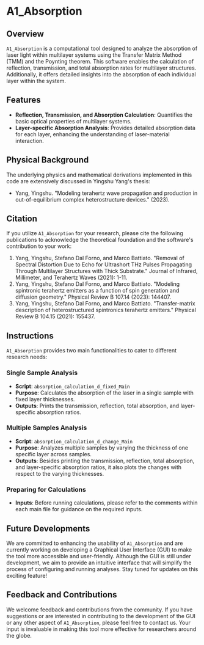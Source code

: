 # A1_Absorption

## Overview
`A1_Absorption` is a computational tool designed to analyze the absorption of laser light within multilayer systems using the Transfer Matrix Method (TMM) and the Poynting theorem. This software enables the calculation of reflection, transmission, and total absorption rates for multilayer structures. Additionally, it offers detailed insights into the absorption of each individual layer within the system.

## Features
- **Reflection, Transmission, and Absorption Calculation**: Quantifies the basic optical properties of multilayer systems.
- **Layer-specific Absorption Analysis**: Provides detailed absorption data for each layer, enhancing the understanding of laser-material interaction.

## Physical Background
The underlying physics and mathematical derivations implemented in this code are extensively discussed in Yingshu Yang's thesis:

- Yang, Yingshu. "Modeling terahertz wave propagation and production in out-of-equilibrium complex heterostructure devices." (2023).

## Citation
If you utilize `A1_Absorption` for your research, please cite the following publications to acknowledge the theoretical foundation and the software's contribution to your work:

1. Yang, Yingshu, Stefano Dal Forno, and Marco Battiato. "Removal of Spectral Distortion Due to Echo for Ultrashort THz Pulses Propagating Through Multilayer Structures with Thick Substrate." Journal of Infrared, Millimeter, and Terahertz Waves (2021): 1-11.
2. Yang, Yingshu, Stefano Dal Forno, and Marco Battiato. "Modeling spintronic terahertz emitters as a function of spin generation and diffusion geometry." Physical Review B 107.14 (2023): 144407.
3. Yang, Yingshu, Stefano Dal Forno, and Marco Battiato. "Transfer-matrix description of heterostructured spintronics terahertz emitters." Physical Review B 104.15 (2021): 155437.

## Instructions

`A1_Absorption` provides two main functionalities to cater to different research needs:

### Single Sample Analysis
- **Script**: `absorption_calculation_d_fixed_Main`
- **Purpose**: Calculates the absorption of the laser in a single sample with fixed layer thicknesses.
- **Outputs**: Prints the transmission, reflection, total absorption, and layer-specific absorption ratios.

### Multiple Samples Analysis
- **Script**: `absorption_calculation_d_change_Main`
- **Purpose**: Analyzes multiple samples by varying the thickness of one specific layer across samples.
- **Outputs**: Besides printing the transmission, reflection, total absorption, and layer-specific absorption ratios, it also plots the changes with respect to the varying thicknesses.

### Preparing for Calculations
- **Inputs**: Before running calculations, please refer to the comments within each main file for guidance on the required inputs.

## Future Developments
We are committed to enhancing the usability of `A1_Absorption` and are currently working on developing a Graphical User Interface (GUI) to make the tool more accessible and user-friendly. Although the GUI is still under development, we aim to provide an intuitive interface that will simplify the process of configuring and running analyses. Stay tuned for updates on this exciting feature!

## Feedback and Contributions
We welcome feedback and contributions from the community. If you have suggestions or are interested in contributing to the development of the GUI or any other aspect of `A1_Absorption`, please feel free to contact us. Your input is invaluable in making this tool more effective for researchers around the globe.
